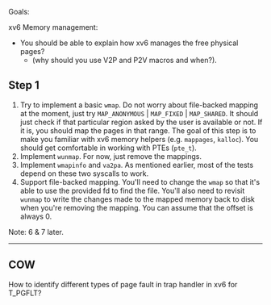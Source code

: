 Goals:

xv6 Memory management:

- You should be able to explain how xv6 manages the free physical pages?
    - (why should you use V2P and P2V macros and when?).

## Step 1

1) Try to implement a basic `wmap`. Do not worry about file-backed mapping at the moment, just try `MAP_ANONYMOUS` | `MAP_FIXED` | `MAP_SHARED`. It should just check if that particular region asked by the user is available or not. If it is, you should map the pages in that range. The goal of this step is to make you familiar with xv6 memory helpers (e.g. `mappages`, `kalloc`). You should get comfortable in working with PTEs (`pte_t`).
2) Implement `wunmap`. For now, just remove the mappings.
3) Implement `wmapinfo` and `va2pa`. As mentioned earlier, most of the tests depend on these two syscalls to work.
4) Support file-backed mapping. You'll need to change the `wmap` so that it's able to use the provided fd to find the file. You'll also need to revisit `wunmap` to write the changes made to the mapped memory back to disk when you're removing the mapping. You can assume that the offset is always 0. 


Note: 6 & 7 later.


----------


## COW


How to identify different types of page fault in trap handler in xv6 for T_PGFLT?